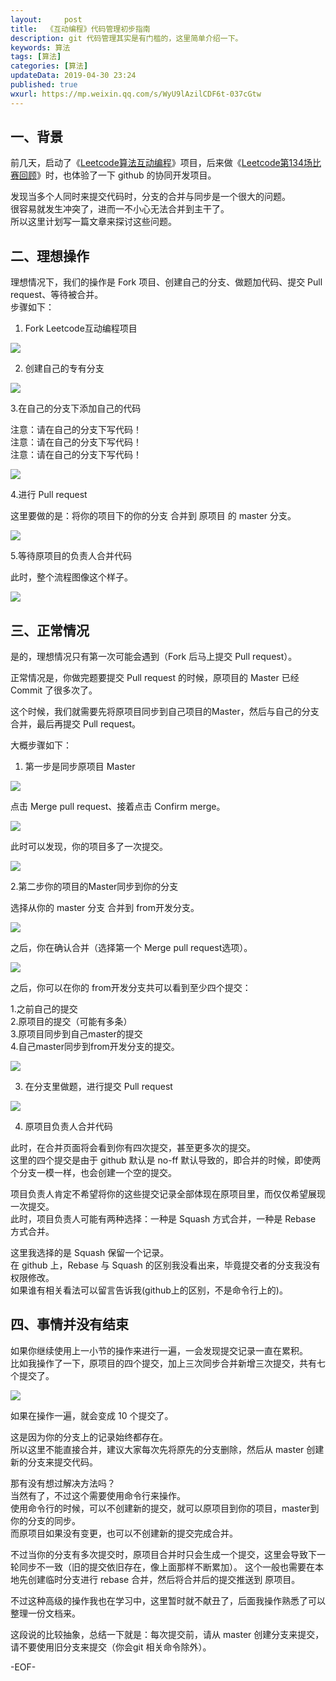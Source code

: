 ```yaml
---   
layout:     post  
title:  《互动编程》代码管理初步指南  
description: git 代码管理其实是有门槛的，这里简单介绍一下。  
keywords: 算法  
tags: [算法]    
categories: [算法]  
updateData: 2019-04-30 23:24   
published: true 
wxurl: https://mp.weixin.qq.com/s/WyU9lAzilCDF6t-037cGtw  
---  
```




## 一、背景  


前几天，启动了《[Leetcode算法互动编程](https://mp.weixin.qq.com/s/V1IeDxJibC30wyK9nJwp_w)》项目，后来做《[Leetcode第134场比赛回顾](https://mp.weixin.qq.com/s/SjT3CsmIZZthMmfU58ZbTg)》时，也体验了一下 github 的协同开发项目。  


发现当多个人同时来提交代码时，分支的合并与同步是一个很大的问题。  
很容易就发生冲突了，进而一不小心无法合并到主干了。  
所以这里计划写一篇文章来探讨这些问题。  


## 二、理想操作  


理想情况下，我们的操作是 Fork 项目、创建自己的分支、做题加代码、提交 Pull request、等待被合并。  
步骤如下：  

1. Fork Leetcode互动编程项目  


![](http://res.tiankonguse.com/images/2019/04/30/leetcode-project-branch-001.png)  


2. 创建自己的专有分支  


![](http://res.tiankonguse.com/images/2019/04/30/leetcode-project-branch-002.png)  


3.在自己的分支下添加自己的代码  


注意：请在自己的分支下写代码！  
注意：请在自己的分支下写代码！  
注意：请在自己的分支下写代码！  


![](http://res.tiankonguse.com/images/2019/04/30/leetcode-project-branch-003.png)  


4.进行 Pull request  


这里要做的是：将你的项目下的你的分支 合并到 原项目 的 master 分支。  


![](http://res.tiankonguse.com/images/2019/04/30/leetcode-project-branch-004.png)  


5.等待原项目的负责人合并代码  

此时，整个流程图像这个样子。  


![](http://res.tiankonguse.com/images/2019/04/30/leetcode-project-branch-005.jpg)  


## 三、正常情况    


是的，理想情况只有第一次可能会遇到（Fork 后马上提交 Pull request）。  


正常情况是，你做完题要提交 Pull request 的时候，原项目的 Master 已经 Commit 了很多次了。  


这个时候，我们就需要先将原项目同步到自己项目的Master，然后与自己的分支合并，最后再提交  Pull request。  


大概步骤如下：  


1. 第一步是同步原项目 Master  


![](http://res.tiankonguse.com/images/2019/04/30/leetcode-project-branch-006.png)  


点击 Merge pull request、接着点击 Confirm merge。  


![](http://res.tiankonguse.com/images/2019/04/30/leetcode-project-branch-007.png)  


此时可以发现，你的项目多了一次提交。  


![](http://res.tiankonguse.com/images/2019/04/30/leetcode-project-branch-008.png)  


2.第二步你的项目的Master同步到你的分支  


选择从你的 master 分支 合并到 from开发分支。  


![](http://res.tiankonguse.com/images/2019/04/30/leetcode-project-branch-009.png)  


之后，你在确认合并（选择第一个 Merge pull request选项）。  


![](http://res.tiankonguse.com/images/2019/04/30/leetcode-project-branch-010.png)  


之后，你可以在你的 from开发分支共可以看到至少四个提交：  


1.之前自己的提交  
2.原项目的提交（可能有多条）  
3.原项目同步到自己master的提交  
4.自己master同步到from开发分支的提交。  


![](http://res.tiankonguse.com/images/2019/04/30/leetcode-project-branch-011.png)  


3. 在分支里做题，进行提交 Pull request  


![](http://res.tiankonguse.com/images/2019/04/30/leetcode-project-branch-012.png)  


4. 原项目负责人合并代码  


此时，在合并页面将会看到你有四次提交，甚至更多次的提交。  
这里的四个提交是由于 github 默认是 no-ff 默认导致的，即合并的时候，即使两个分支一模一样，也会创建一个空的提交。  


项目负责人肯定不希望将你的这些提交记录全部体现在原项目里，而仅仅希望展现一次提交。  
此时，项目负责人可能有两种选择：一种是 Squash 方式合并，一种是 Rebase 方式合并。  


这里我选择的是 Squash 保留一个记录。  
在 github 上，Rebase 与 Squash 的区别我没看出来，毕竟提交者的分支我没有权限修改。    
如果谁有相关看法可以留言告诉我(github上的区别，不是命令行上的)。  


## 四、事情并没有结束  


如果你继续使用上一小节的操作来进行一遍，一会发现提交记录一直在累积。  
比如我操作了一下，原项目的四个提交，加上三次同步合并新增三次提交，共有七个提交了。  


![](http://res.tiankonguse.com/images/2019/04/30/leetcode-project-branch-013.png)  


如果在操作一遍，就会变成 10 个提交了。  


这是因为你的分支上的记录始终都存在。  
所以这里不能直接合并，建议大家每次先将原先的分支删除，然后从 master 创建新的分支来提交代码。  


那有没有想过解决方法吗？  
当然有了，不过这个需要使用命令行来操作。  
使用命令行的时候，可以不创建新的提交，就可以原项目到你的项目，master到你的分支的同步。  
而原项目如果没有变更，也可以不创建新的提交完成合并。


不过当你的分支有多次提交时，原项目合并时只会生成一个提交，这里会导致下一轮同步不一致（旧的提交依旧存在，像上面那样不断累加）。
这个一般也需要在本地先创建临时分支进行 rebase 合并，然后将合并后的提交推送到 原项目。  


不过这种高级的操作我也在学习中，这里暂时就不献丑了，后面我操作熟悉了可以整理一份文档来。  


这段说的比较抽象，总结一下就是：每次提交前，请从 master 创建分支来提交，请不要使用旧分支来提交（你会git 相关命令除外）。



-EOF-  


